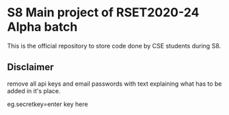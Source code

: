 # S8 Main project of RSET2020-24 Alpha batch
This is the official repository to store code done by CSE students during S8.

## Disclaimer
remove all api keys and email passwords with text explaining what has to be added in it's place.

eg.secretkey=enter key here
